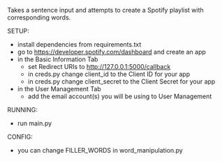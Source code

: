 Takes a sentence input and attempts to create a Spotify playlist with corresponding words.

SETUP:
- install dependencies from requirements.txt
- go to https://developer.spotify.com/dashboard and create an app
- in the Basic Information Tab
  - set Redirect URIs to http://127.0.0.1:5000/callback
  - in creds.py change client_id to the Client ID for your app
  - in creds.py change client_secret to the Client Secret for your app
- in the User Management Tab
  - add the email account(s) you will be using to User Management

RUNNING:
- run main.py

CONFIG:
- you can change FILLER_WORDS in word_manipulation.py
